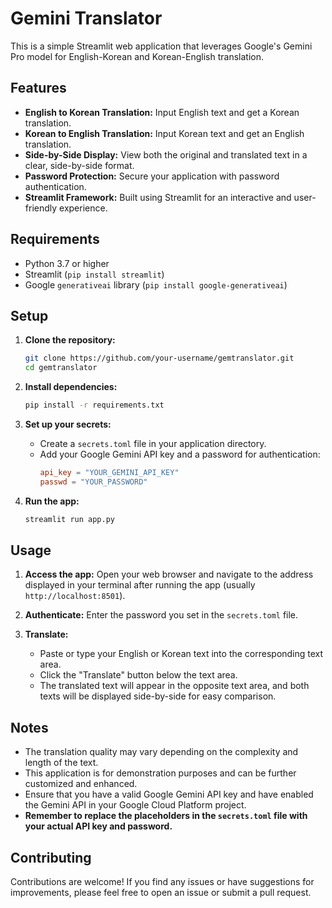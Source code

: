 # Gemini Translator

This is a simple Streamlit web application that leverages Google's Gemini Pro model for English-Korean and Korean-English translation.

## Features

- **English to Korean Translation:** Input English text and get a Korean translation.
- **Korean to English Translation:** Input Korean text and get an English translation.
- **Side-by-Side Display:** View both the original and translated text in a clear, side-by-side format.
- **Password Protection:** Secure your application with password authentication.
- **Streamlit Framework:** Built using Streamlit for an interactive and user-friendly experience.

## Requirements

- Python 3.7 or higher
- Streamlit (`pip install streamlit`)
- Google `generativeai` library (`pip install google-generativeai`)

## Setup

1. **Clone the repository:**
   ```bash
   git clone https://github.com/your-username/gemtranslator.git
   cd gemtranslator
   ```

2. **Install dependencies:**
   ```bash
   pip install -r requirements.txt
   ```

3. **Set up your secrets:**
   - Create a `secrets.toml` file in your application directory.
   - Add your Google Gemini API key and a password for authentication:
     ```toml
     api_key = "YOUR_GEMINI_API_KEY"
     passwd = "YOUR_PASSWORD"
     ```

4. **Run the app:**
   ```bash
   streamlit run app.py
   ```

## Usage

1. **Access the app:** Open your web browser and navigate to the address displayed in your terminal after running the app (usually `http://localhost:8501`).

2. **Authenticate:** Enter the password you set in the `secrets.toml` file.

3. **Translate:**
   - Paste or type your English or Korean text into the corresponding text area.
   - Click the "Translate" button below the text area.
   - The translated text will appear in the opposite text area, and both texts will be displayed side-by-side for easy comparison.

## Notes

- The translation quality may vary depending on the complexity and length of the text.
- This application is for demonstration purposes and can be further customized and enhanced.
- Ensure that you have a valid Google Gemini API key and have enabled the Gemini API in your Google Cloud Platform project.
- **Remember to replace the placeholders in the `secrets.toml` file with your actual API key and password.** 

## Contributing

Contributions are welcome! If you find any issues or have suggestions for improvements, please feel free to open an issue or submit a pull request.


